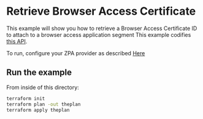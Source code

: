 # Retrieve Browser Access Certificate

This example will show you how to retrieve a Browser Access Certificate ID to attach to a browser access application segment
This example codifies [this API](https://help.zscaler.com/zpa/api-reference#/ba-certificate-controller/getAllIssuedCerts).

To run, configure your ZPA provider as described [Here](https://github.com/SecurityGeekIO/terraform-provider-zpa/blob/master/website/docs/index.html.markdown)

## Run the example

From inside of this directory:

```bash
terraform init
terraform plan -out theplan
terraform apply theplan
```
